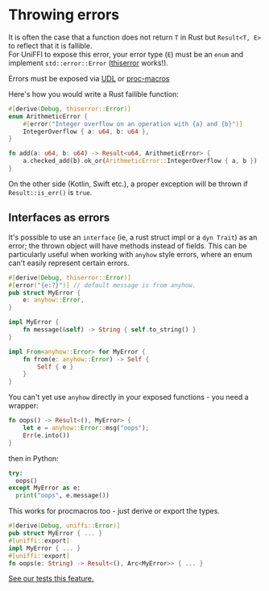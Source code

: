 # Throwing errors

It is often the case that a function does not return `T` in Rust but `Result<T, E>` to reflect that it is fallible.  
For UniFFI to expose this error, your error type (`E`) must be an `enum` and implement `std::error::Error` ([thiserror](https://crates.io/crates/thiserror) works!).

Errors must be exposed via [UDL](../udl/errors.md) or [proc-macros](../proc_macro/errors.md)

Here's how you would write a Rust failible function:

```rust
#[derive(Debug, thiserror::Error)]
enum ArithmeticError {
    #[error("Integer overflow on an operation with {a} and {b}")]
    IntegerOverflow { a: u64, b: u64 },
}

fn add(a: u64, b: u64) -> Result<u64, ArithmeticError> {
    a.checked_add(b).ok_or(ArithmeticError::IntegerOverflow { a, b })
}
```

On the other side (Kotlin, Swift etc.), a proper exception will be thrown if `Result::is_err()` is `true`.

## Interfaces as errors

It's possible to use an `interface` (ie, a rust struct impl or a `dyn Trait`) as an error;
the thrown object will have methods instead of fields.
This can be particularly useful when working with `anyhow` style errors, where
an enum can't easily represent certain errors.

```rs
#[derive(Debug, thiserror::Error)]
#[error("{e:?}")] // default message is from anyhow.
pub struct MyError {
    e: anyhow::Error,
}

impl MyError {
    fn message(&self) -> String { self.to_string() }
}

impl From<anyhow::Error> for MyError {
    fn from(e: anyhow::Error) -> Self {
        Self { e }
    }
}
```

You can't yet use `anyhow` directly in your exposed functions - you need a wrapper:

```rs
fn oops() -> Result<(), MyError> {
    let e = anyhow::Error::msg("oops");
    Err(e.into())
}
```
then in Python:
```py
try:
  oops()
except MyError as e:
  print("oops", e.message())
```

This works for procmacros too - just derive or export the types.
```rs
#[derive(Debug, uniffi::Error)]
pub struct MyError { ... }
#[uniffi::export]
impl MyError { ... }
#[uniffi::export]
fn oops(e: String) -> Result<(), Arc<MyError>> { ... }
```

[See our tests this feature.](https://github.com/mozilla/uniffi-rs/tree/main/fixtures/error-types)
